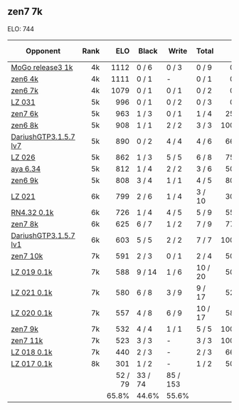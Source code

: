 ## zen7 7k ##

ELO: 744

Opponent | Rank | ELO | Black | Write | Total | Win rate
---------|-----:|----:|-------|-------|-------|-------:
[MoGo release3 1k](MoGo%20release3%201k.md) | 4k | 1112 | 0 / 6 | 0 / 3 | 0 / 9 | 0.0%
[zen6 4k](zen6%204k.md) | 4k | 1111 | 0 / 1 | - | 0 / 1 | 0.0%
[zen6 7k](zen6%207k.md) | 4k | 1079 | 0 / 1 | 0 / 1 | 0 / 2 | 0.0%
[LZ 031](LZ%20031.md) | 5k | 996 | 0 / 1 | 0 / 2 | 0 / 3 | 0.0%
[zen7 6k](zen7%206k.md) | 5k | 963 | 1 / 3 | 0 / 1 | 1 / 4 | 25.0%
[zen6 8k](zen6%208k.md) | 5k | 908 | 1 / 1 | 2 / 2 | 3 / 3 | 100.0%
[DariushGTP3.1.5.7 lv7](DariushGTP3.1.5.7%20lv7.md) | 5k | 890 | 0 / 2 | 4 / 4 | 4 / 6 | 66.7%
[LZ 026](LZ%20026.md) | 5k | 862 | 1 / 3 | 5 / 5 | 6 / 8 | 75.0%
[aya 6.34](aya%206.34.md) | 5k | 812 | 1 / 4 | 2 / 2 | 3 / 6 | 50.0%
[zen6 9k](zen6%209k.md) | 5k | 808 | 3 / 4 | 1 / 1 | 4 / 5 | 80.0%
[LZ 021](LZ%20021.md) | 6k | 799 | 2 / 6 | 1 / 4 | 3 / 10 | 30.0%
[RN4.32 0.1k](RN4.32%200.1k.md) | 6k | 726 | 1 / 4 | 4 / 5 | 5 / 9 | 55.6%
[zen7 8k](zen7%208k.md) | 6k | 625 | 6 / 7 | 1 / 2 | 7 / 9 | 77.8%
[DariushGTP3.1.5.7 lv1](DariushGTP3.1.5.7%20lv1.md) | 6k | 603 | 5 / 5 | 2 / 2 | 7 / 7 | 100.0%
[zen7 10k](zen7%2010k.md) | 7k | 591 | 2 / 3 | 0 / 1 | 2 / 4 | 50.0%
[LZ 019 0.1k](LZ%20019%200.1k.md) | 7k | 588 | 9 / 14 | 1 / 6 | 10 / 20 | 50.0%
[LZ 021 0.1k](LZ%20021%200.1k.md) | 7k | 580 | 6 / 8 | 3 / 9 | 9 / 17 | 52.9%
[LZ 020 0.1k](LZ%20020%200.1k.md) | 7k | 557 | 4 / 8 | 6 / 9 | 10 / 17 | 58.8%
[zen7 9k](zen7%209k.md) | 7k | 532 | 4 / 4 | 1 / 1 | 5 / 5 | 100.0%
[zen7 11k](zen7%2011k.md) | 7k | 523 | 3 / 3 | - | 3 / 3 | 100.0%
[LZ 018 0.1k](LZ%20018%200.1k.md) | 7k | 440 | 2 / 3 | - | 2 / 3 | 66.7%
[LZ 017 0.1k](LZ%20017%200.1k.md) | 8k | 301 | 1 / 2 | - | 1 / 2 | 50.0%
 | | | 52 / 79 | 33 / 74 | 85 / 153 | 
 | | | 65.8% | 44.6% | 55.6% | 
